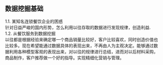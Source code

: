 ## 数据挖掘基础
1.1. 某知名连锁餐饮企业的困惑<br>
针对日益严峻的国内形势，怎么利用以往存取的数据进行发现规律，创造利益.<br>
1.2. 从餐饮服务到数据挖掘<br>
以往都是根据经验来确定哪一个商品销量比较好，客户比较喜欢，同时创造价值也比较多。现在希望能通过数据具体的表现出来，不再由人为主观决定。能够通过数据利用各种模型客观的表现出来，对以往的规律进行总结，进而对以后材料采购，商品制作，客户推荐做一个好的指导。实现精细化营销与管理。

